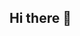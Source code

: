 ## Hi there 👋

<!--
**41009035e-David/41009035e-David** is a ✨ _special_ ✨ repository because its `README.md` (this file) appears on your GitHub profile.

### 111-2臺師大教育大數據微學程
課名：學習分析工具實務應用
授課教師：蔡芸琤老師
姓名：戴瑋彩
系級：特教系大二
課程筆記區
作業連結區
專題連結區
Here are some ideas to get you started:

- 🔭 I’m currently working on ...
- 🌱 I’m currently learning ...
- 👯 I’m looking to collaborate on ...
- 🤔 I’m looking for help with ...
- 💬 Ask me about ...
- 📫 How to reach me: ...
- 😄 Pronouns: ...
- ⚡ Fun fact: ...
-->
